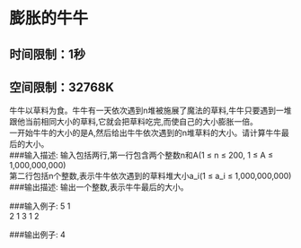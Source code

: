 
膨胀的牛牛
===================================
时间限制：1秒
-----------------------------------
空间限制：32768K
-----------------------------------
牛牛以草料为食。牛牛有一天依次遇到n堆被施展了魔法的草料,牛牛只要遇到一堆跟他当前相同大小的草料,它就会把草料吃完,而使自己的大小膨胀一倍。<br>
一开始牛牛的大小的是A,然后给出牛牛依次遇到的n堆草料的大小。请计算牛牛最后的大小。<br>
###输入描述:
输入包括两行,第一行包含两个整数n和A(1 ≤ n ≤ 200, 1 ≤ A ≤ 1,000,000,000)<br>
第二行包括n个整数,表示牛牛依次遇到的草料堆大小a_i(1 ≤ a_i ≤ 1,000,000,000)<br>
###输出描述:
输出一个整数,表示牛牛最后的大小。<br>

###输入例子:
5 1<br>
2 1 3 1 2<br>

###输出例子:
4
